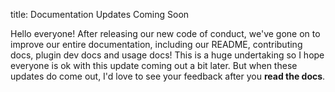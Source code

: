 title: Documentation Updates Coming Soon

Hello everyone! After releasing our new code of conduct, we've gone on to improve our entire documentation, including our README, contributing docs, plugin dev docs and usage docs! This is a huge undertaking so I hope everyone is ok with this update coming out a bit later. But when these updates do come out, I'd love to see your feedback after you **read the docs**.
